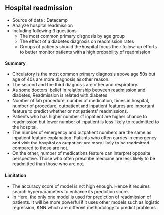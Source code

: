 ## Hospital readmission
 - Source of data : Datacamp
 - Analyze hospital readmission 
 - Including  following 3 questions
    - The most common primary diagnosis by age group
    - The effect of a diabetes diagnosis on readmission rates
    - Groups of patients should the hospital focus their follow-up efforts to better monitor patients with a high probability of readmission
 #### Summary
 - Circulatory is the most common primary diagnosis above age 50s but age of 40s are more diagnosis as other reason.
 - The second and the third diagnosis are other and respiratory.
 - As some doctors' belief in relationship between readmission and diabetes, Readmission is related with diabetes
 - Number of lab procedure, number of medication, times in hospital, number of procedure, outpatient and inpatient features are important feature to predict whether       or not patients' readmissions.
 - Patients who has higher number of inpatient are higher chance to readmission but  lower number of inpatient is less likely to readmitted to the hospital.
 - The number of emergency and outpatient numbers are the same as inpatient feature explanation. Patients who often carries in emergency and visit the hospital as          outpatient are more likely to be readmitted compared to those are not. 
 - On the other, number of medications feature can interpret opposite perspective. Those who often prescribe medicine are less likely to be readmitted than those who      are not. 

#### Limitation
- The accuracy score of model is not high enough. Hence it requires search hyperparameters to enhance its prediction score. 
- In Here, the only one model is used for prediction of readmission of patients. It will be more powerful if it uses other models such as logistic regression, KNN which are different methodology to predict problems. 

